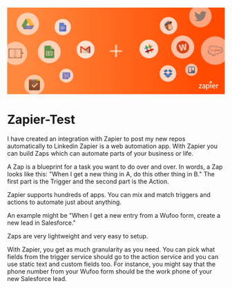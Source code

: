 ![](https://github.com/JoannePeel/Zapier-Test/blob/master/zapier.png)

# Zapier-Test

I have created an integration with Zapier to post my new repos automatically to Linkedin
Zapier is a web automation app. With Zapier you can build Zaps which can automate parts of your business or life.

A Zap is a blueprint for a task you want to do over and over. In words, a Zap looks like this: "When I get a new thing in A, do this other thing in B." The first part is the Trigger and the second part is the Action.

Zapier supports hundreds of apps. You can mix and match triggers and actions to automate just about anything.

An example might be "When I get a new entry from a Wufoo form, create a new lead in Salesforce."

Zaps are very lightweight and very easy to setup.

With Zapier, you get as much granularity as you need. You can pick what fields from the trigger service should go to the action service and you can use static text and custom fields too. For instance, you might say that the phone number from your Wufoo form should be the work phone of your new Salesforce lead.

